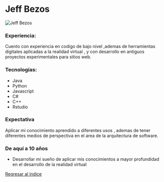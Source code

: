 # Jeff Bezos

![Jeff Bezos](bezos.jpg)
### Experiencia:
Cuento con experiencia en codigo de bajo nivel ,ademas de herramientas digitales aplicadas a la realidad virtual , y con desarrollo en antiguos proyectos experimentales para sitios web. 
### Tecnologías:
- Java
- Python
- Javascript
- C#
- C++
- Rstudio
### Expectativa
Aplicar mi conocimiento aprendido a diferentes usos , ademas de tener diferentes medios de perspectiva en el area de la arquitectura de software.
### De aquí a 10 años
- Desarrollar mi sueño de aplicar mis conocimientos a mayor profundidad en el desarrollo de la realidad virtual

[Regresar al índice](../../README.md)
